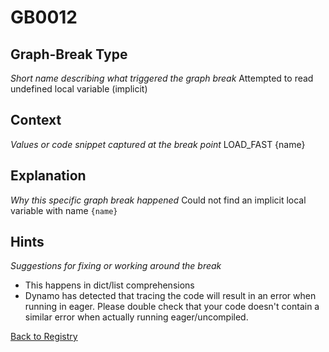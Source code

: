 # GB0012

## Graph-Break Type
*Short name describing what triggered the graph break*
Attempted to read undefined local variable (implicit)

## Context
*Values or code snippet captured at the break point*
LOAD_FAST {name}

## Explanation
*Why this specific graph break happened*
Could not find an implicit local variable with name `{name}`

## Hints
*Suggestions for fixing or working around the break*
- This happens in dict/list comprehensions
- Dynamo has detected that tracing the code will result in an error when running in eager. Please double check that your code doesn't contain a similar error when actually running eager/uncompiled.



[Back to Registry](../index.md)
